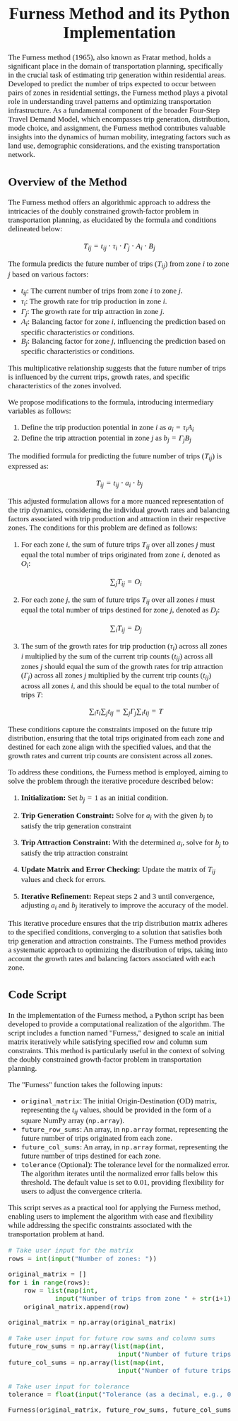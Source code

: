 <span style="font-family:Times New Roman; font-size:14pt;">
<h1 align="center"><b>Furness Method and its Python Implementation</b></h2>
</span>

<span style="font-family: Times New Roman; font-size: 13pt;">
The Furness method (1965), also known as Fratar method, holds a significant place in the domain of transportation planning, specifically in the crucial task of estimating trip generation within residential areas. Developed to predict the number of trips expected to occur between pairs of zones in residential settings, the Furness method plays a pivotal role in understanding travel patterns and optimizing transportation infrastructure. As a fundamental component of the broader Four-Step Travel Demand Model, which encompasses trip generation, distribution, mode choice, and assignment, the Furness method contributes valuable insights into the dynamics of human mobility, integrating factors such as land use, demographic considerations, and the existing transportation network.
</span>




<span style="font-family: Times New Roman; font-size: 13pt;">

## Overview of the Method

The Furness method offers an algorithmic approach to address the intricacies of the doubly constrained growth-factor problem in transportation planning, as elucidated by the formula and conditions delineated below:


$$T_{ij} = t_{ij} \cdot \tau_i \cdot \Gamma_j \cdot A_i \cdot B_j$$

The formula predicts the future number of trips ($T_{ij}$) from zone $i$ to zone $j$ based on various factors:

- $t_{ij}$: The current number of trips from zone $i$ to zone $j$.
- $\tau_i$: The growth rate for trip production in zone $i$.
- $\Gamma_j$: The growth rate for trip attraction in zone $j$.
- $A_i$: Balancing factor for zone $i$, influencing the prediction based on specific characteristics or conditions.
- $B_j$: Balancing factor for zone $j$, influencing the prediction based on specific characteristics or conditions.

This multiplicative relationship suggests that the future number of trips is influenced by the current trips, growth rates, and specific characteristics of the zones involved. 

We propose modifications to the formula, introducing intermediary variables as follows:

1. Define the trip production potential in zone $i$ as $a_i = \tau_i A_i$
2. Define the trip attraction potential in zone $j$ as $b_j = \Gamma_j B_j$

The modified formula for predicting the future number of trips ($T_{ij}$) is expressed as:

$$T_{ij} = t_{ij} \cdot a_i \cdot b_j$$

This adjusted formulation allows for a more nuanced representation of the trip dynamics, considering the individual growth rates and balancing factors associated with trip production and attraction in their respective zones.
The conditions for this problem are defined as follows:

1. For each zone $i$, the sum of future trips $T_{ij}$ over all zones $j$ must equal the total number of trips originated from zone $i$, denoted as $O_i$:
   
   $$\sum_{j} T_{ij} = O_i$$

2. For each zone $j$, the sum of future trips $T_{ij}$ over all zones $i$ must equal the total number of trips destined for zone $j$, denoted as $D_j$:
   
   $$\sum_{i} T_{ij} = D_j$$

2. The sum of the growth rates for trip production ($\tau_i$) across all zones $i$ multiplied by the sum of the current trip counts ($t_{ij}$) across all zones $j$ should equal the sum of the growth rates for trip attraction ($\Gamma_j$) across all zones $j$ multiplied by the current trip counts ($t_{ij}$) across all zones $i$, and this should be equal to the total number of trips $T$:
   
   $$\sum_{i} \tau_i \sum_{j} t_{ij} = \sum_{j} \Gamma_j \sum_{i} t_{ij} = T$$

These conditions capture the constraints imposed on the future trip distribution, ensuring that the total trips originated from each zone and destined for each zone align with the specified values, and that the growth rates and current trip counts are consistent across all zones. 

To address these conditions, the Furness method is employed, aiming to solve the problem through the iterative procedure described below:

1. **Initialization:** Set $b_j = 1$ as an initial condition.

2. **Trip Generation Constraint:** Solve for $a_i$ with the given $b_j$ to satisfy the trip generation constraint
   
3. **Trip Attraction Constraint:** With the determined $a_i$, solve for $b_j$ to satisfy the trip attraction constraint
   
5. **Update Matrix and Error Checking:** Update the matrix of $T_{ij}$ values and check for errors.

6. **Iterative Refinement:** Repeat steps 2 and 3 until convergence, adjusting $a_i$ and $b_j$ iteratively to improve the accuracy of the model.

This iterative procedure ensures that the trip distribution matrix adheres to the specified conditions, converging to a solution that satisfies both trip generation and attraction constraints. The Furness method provides a systematic approach to optimizing the distribution of trips, taking into account the growth rates and balancing factors associated with each zone.


## Code Script

In the implementation of the Furness method, a Python script has been developed to provide a computational realization of the algorithm. The script includes a function named "Furness," designed to scale an initial matrix iteratively while satisfying specified row and column sum constraints. This method is particularly useful in the context of solving the doubly constrained growth-factor problem in transportation planning.

The "Furness" function takes the following inputs:

- `original_matrix`: The initial Origin-Destination (OD) matrix, representing the $t_{ij}$ values, should be provided in the form of a square NumPy array (`np.array`).
- `future_row_sums`: An array, in `np.array` format, representing the future number of trips originated from each zone.
- `future_col_sums`: An array, in `np.array` format, representing the future number of trips destined for each zone.
- `tolerance` (Optional): The tolerance level for the normalized error. The algorithm iterates until the normalized error falls below this threshold. The default value is set to 0.01, providing flexibility for users to adjust the convergence criteria.

This script serves as a practical tool for applying the Furness method, enabling users to implement the algorithm with ease and flexibility while addressing the specific constraints associated with the transportation problem at hand.

``` py
# Take user input for the matrix
rows = int(input("Number of zones: "))

original_matrix = []
for i in range(rows):
    row = list(map(int,
            input("Number of trips from zone " + str(i+1) + " to other zones including itself (seprated by comma):").split(",")))
    original_matrix.append(row)

original_matrix = np.array(original_matrix)

# Take user input for future row sums and column sums
future_row_sums = np.array(list(map(int,
                            input("Number of future trips originated from each zone (seperated by comma): ").split(","))))
future_col_sums = np.array(list(map(int,
                            input("Number of future trips with destinations in each zone (separated by comma): ").split(","))))

# Take user input for tolerance
tolerance = float(input("Tolerance (as a decimal, e.g., 0.01): "))

Furness(original_matrix, future_row_sums, future_col_sums, tolerance)
```

